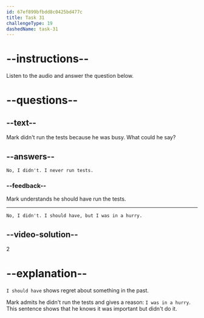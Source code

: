 ```yaml
---
id: 67ef899bfbdd8c0425bd477c
title: Task 31
challengeType: 19
dashedName: task-31
---
```


<!-- (audio) Sophie: Did you run the tests? -->

<!-- SPEAKING -->

# --instructions--

Listen to the audio and answer the question below.

# --questions--

## --text--

Mark didn't run the tests because he was busy. What could he say?

## --answers--

`No, I didn't. I never run tests.`

### --feedback--

Mark understands he should have run the tests.

---

`No, I didn't. I should have, but I was in a hurry.`

## --video-solution--

2

# --explanation--

`I should have` shows regret about something in the past.

Mark admits he didn't run the tests and gives a reason: `I was in a hurry`. This sentence shows that he knows it was important but didn't do it.
